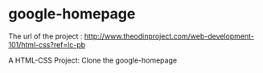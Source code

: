# google-homepage
The url of the project : http://www.theodinproject.com/web-development-101/html-css?ref=lc-pb

A HTML-CSS Project: Clone the google-homepage

